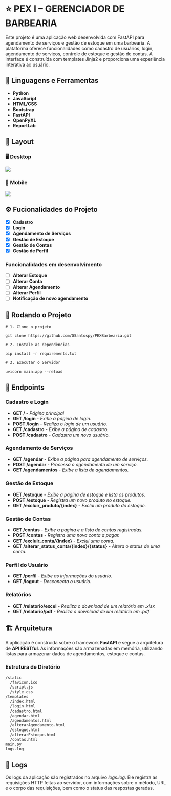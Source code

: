 # :star: PEX I – GERENCIADOR DE BARBEARIA

Este projeto é uma aplicação web desenvolvida com FastAPI para agendamento de serviços e gestão de estoque em uma barbearia. A plataforma oferece funcionalidades como cadastro de usuários, login, agendamento de serviços, controle de estoque e gestão de contas. A interface é construída com templates Jinja2 e proporciona uma experiência interativa ao usuário.

## :wrench: Linguagens e Ferramentas

- **Python**
- **JavaScript**
- **HTML/CSS**
- **Bootstrap**
- **FastAPI**
- **OpenPyXL**
- **ReportLab**

## :art: Layout

### :desktop_computer: Desktop

<img src="https://i.postimg.cc/gj1HVTVm/image.png"/>

### :iphone: Mobile

<img src="https://i.postimg.cc/zGHX2PT4/git.png" />

## :gear: Fucionalidades do Projeto

- [x] **Cadastro**
- [x] **Login**
- [x] **Agendamento de Serviços**
- [x] **Gestão de Estoque**
- [x] **Gestão de Contas**
- [x] **Gestão de Perfil**
### Funcionalidades em desenvolvimento
- [ ] **Alterar Estoque**
- [ ] **Alterar Conta**
- [ ] **Alterar Agendamento**
- [ ] **Alterar Perfil**
- [ ] **Notificação de novo agendamento**

## :electric_plug: Rodando o Projeto

```shell
# 1. Clone o projeto

git clone https://github.com/GSantospy/PEXBarbearia.git

# 2. Instale as dependências

pip install -r requirements.txt

# 3. Executar o Servidor

uvicorn main:app --reload

```

## :link: Endpoints

### Cadastro e Login
- **GET /** - *Página principal*
- **GET /login** - *Exibe a página de login.*
- **POST /login** - *Realiza o login de um usuário.*
- **GET /cadastro** - *Exibe a página de cadastro.*
- **POST /cadastro** - *Cadastra um novo usuário.*
### Agendamento de Serviços
- **GET /agendar** - *Exibe a página para agendamento de serviços.*
- **POST /agendar** - *Processa o agendamento de um serviço.*
- **GET /agendamentos** - *Exibe a lista de agendamentos.*
### Gestão de Estoque
- **GET /estoque** - *Exibe a página de estoque e lista os produtos.*
- **POST /estoque** - *Registra um novo produto no estoque.*
- **GET /excluir_produto/{index}** - *Exclui um produto do estoque.*
### Gestão de Contas
- **GET /contas** - *Exibe a página e a lista de contas registradas.*
- **POST /contas** - *Registra uma nova conta a pagar.*
- **GET /excluir_conta/{index}** - *Exclui uma conta.*
- **GET /alterar_status_conta/{index}/{status}** - *Altera o status de uma conta.*
### Perfil do Usuário
- **GET /perfil** - *Exibe as informações do usuário.*
- **GET /logout** - *Desconecta o usuário.*
### Relatórios
- **GET /relatorio/excel** - *Realiza o download de um relatório em .xlsx*
- **GET /relatorio/pdf** - *Realiza o download de um relatório em .pdf*


## :building_construction: Arquitetura
A aplicação é construída sobre o framework **FastAPI** e segue a arquitetura de **API RESTful**. As informações são armazenadas em memória, utilizando listas para armazenar dados de agendamentos, estoque e contas.

### Estrutura de Diretório
```bash
/static
  /favicon.ico
  /script.js
  /style.css
/templates
  /index.html
  /login.html
  /cadastro.html
  /agendar.html
  /agendamentos.html
  /alterarAgendamento.html
  /estoque.html
  /alterarEstoque.html
  /contas.html
main.py
logs.log
```

## :memo: Logs
Os logs da aplicação são registrados no arquivo *logs.log*. Ele registra as requisições HTTP feitas ao servidor, com informações sobre o método, URL e o corpo das requisições, bem como o status das respostas geradas.
